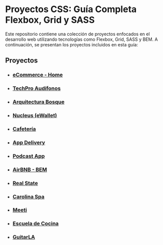 # Proyectos CSS: Guía Completa Flexbox, Grid y SASS

Este repositorio contiene una colección de proyectos enfocados en el desarrollo web utilizando tecnologías como Flexbox, Grid, SASS y BEM. A continuación, se presentan los proyectos incluidos en esta guía:

## Proyectos

- ### [eCommerce - Home](https://tienda-muebles-responsive-mizandhre.netlify.app/)
- ### [TechPro Audífonos](https://css-audifonos-techpro-mizandhre.netlify.app/)
- ### [Arquitectura Bosque](https://css-arquitectura-mizandhre.netlify.app/)
- ### [Nucleus (eWallet)](https://css-ewallet-mizandhre.netlify.app/)
- ### [Cafetería](https://sass-gulp-cafeteria-mizandhre.netlify.app/)
- ### [App Delivery](https://sass-bem-deliveryapp-mizandhre.netlify.app/)
- ### [Podcast App](https://scss-podcastapp-mizandhre.netlify.app/)
- ### [AirBNB - BEM](https://sass-airbnbcopy-mizandhre.netlify.app/)
- ### [Real State](https://sass-realstate-mizandhre.netlify.app/)
- ### [Carolina Spa](https://main--sass-carolinaspa-mizandhre.netlify.app/)
- ### [Meeti](https://sass-meeticlon-mizandhre.netlify.app/)
- ### [Escuela de Cocina](https://sass-escuelacocina-mizandhre.netlify.app/)
- ### [GuitarLA](https://css-guitarla-mizandhre.netlify.app/)


